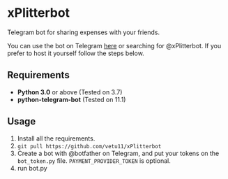 # xPlitterbot
Telegram bot for sharing expenses with your friends.

You can use the bot on Telegram [here](https://t.me/xPlitterbot) or searching for @xPlitterbot. If you prefer to host it yourself follow the steps below.

## Requirements

* **Python 3.0** or above (Tested on 3.7)
* **python-telegram-bot** (Tested on 11.1)

## Usage

1. Install all the requirements.
2. `git pull https://github.com/vetu11/xPlitterbot`
3. Create a bot with @botfather on Telegram, and put your tokens on the `bot_token.py` file. `PAYMENT_PROVIDER_TOKEN` is optional.
4. run bot.py

